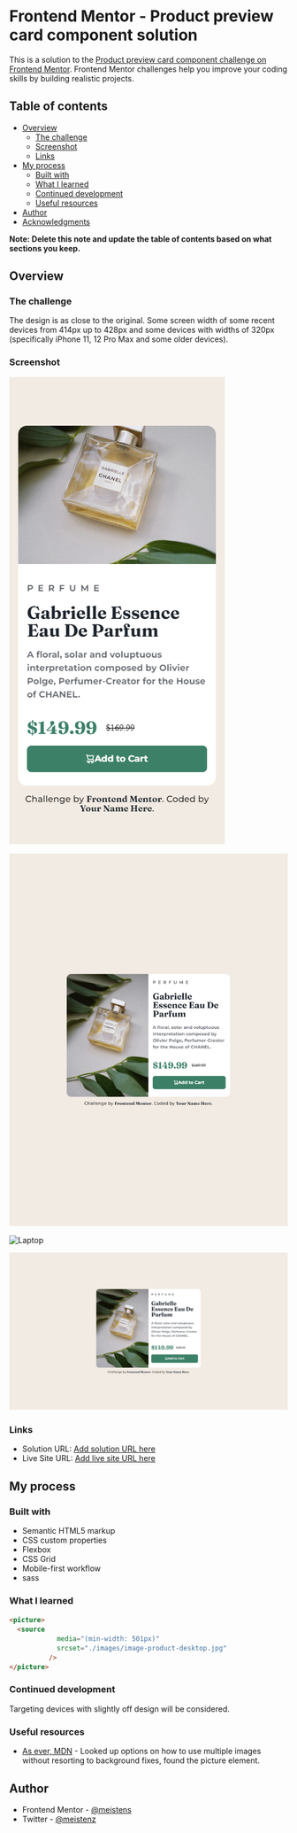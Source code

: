# Frontend Mentor - Product preview card component solution

This is a solution to the [Product preview card component challenge on Frontend Mentor](https://www.frontendmentor.io/challenges/product-preview-card-component-GO7UmttRfa). Frontend Mentor challenges help you improve your coding skills by building realistic projects.

## Table of contents

- [Overview](#overview)
  - [The challenge](#the-challenge)
  - [Screenshot](#screenshot)
  - [Links](#links)
- [My process](#my-process)
  - [Built with](#built-with)
  - [What I learned](#what-i-learned)
  - [Continued development](#continued-development)
  - [Useful resources](#useful-resources)
- [Author](#author)
- [Acknowledgments](#acknowledgments)

**Note: Delete this note and update the table of contents based on what sections you keep.**

## Overview

### The challenge

The design is as close to the original. Some screen width of some recent devices from 414px up to 428px and some devices with widths of 320px (specifically iPhone 11, 12 Pro Max and some older devices).

### Screenshot

![Mobile](./Finished%20designs/iphone-12-6.1-1170x2532.png)

![Tablet](./Finished%20designs/ipad-pro-12.9-2048%20x%202732.png)

![Laptop](./Finished%20designs/11-inch-macbook-air-0-1366%20%C3%97%20768.png)

![Desktop](./Finished%20designs/desktop-1600x900-0-1600%20x%20900.png)

### Links

- Solution URL: [Add solution URL here](https://productpage-blue.vercel.app)
- Live Site URL: [Add live site URL here](https://productpage-blue.vercel.app)

## My process

### Built with

- Semantic HTML5 markup
- CSS custom properties
- Flexbox
- CSS Grid
- Mobile-first workflow
- sass

### What I learned

```html
<picture>
  <source
            media="(min-width: 501px)"
            srcset="./images/image-product-desktop.jpg"
          />
</picture>
```

### Continued development

Targeting devices with slightly off design will be considered.

### Useful resources

- [As ever, MDN](https://www.developer.mozilla.org) - Looked up options on how to use multiple images without resorting to background fixes, found the picture element.

## Author

- Frontend Mentor - [@meistens](https://www.frontendmentor.io/profile/meistens)
- Twitter - [@meistenz](https://www.twitter.com/meistenz)
